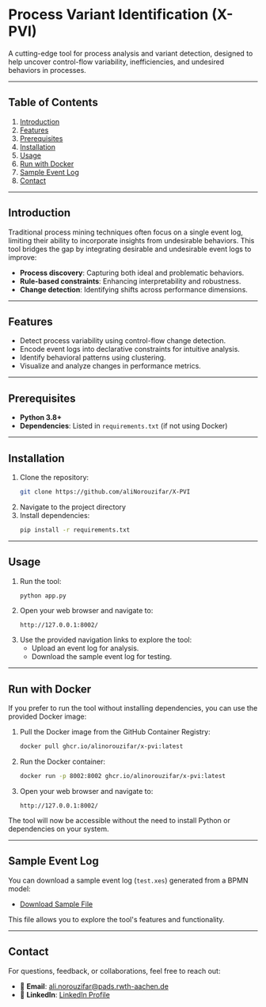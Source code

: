 
# **Process Variant Identification (X-PVI)**
A cutting-edge tool for process analysis and variant detection, designed to help uncover control-flow variability, inefficiencies, and undesired behaviors in processes.

---

## **Table of Contents**
1. [Introduction](#introduction)
2. [Features](#features)
3. [Prerequisites](#prerequisites)
4. [Installation](#installation)
5. [Usage](#usage)
6. [Run with Docker](#run-with-docker)
7. [Sample Event Log](#sample-event-log)
8. [Contact](#contact)

---

## **Introduction**
Traditional process mining techniques often focus on a single event log, limiting their ability to incorporate insights from undesirable behaviors. This tool bridges the gap by integrating desirable and undesirable event logs to improve:
- **Process discovery**: Capturing both ideal and problematic behaviors.
- **Rule-based constraints**: Enhancing interpretability and robustness.
- **Change detection**: Identifying shifts across performance dimensions.

---

## **Features**
- Detect process variability using control-flow change detection.
- Encode event logs into declarative constraints for intuitive analysis.
- Identify behavioral patterns using clustering.
- Visualize and analyze changes in performance metrics.

---

## **Prerequisites**
- **Python 3.8+**
- **Dependencies**: Listed in `requirements.txt` (if not using Docker)

---

## **Installation**
1. Clone the repository:
   ```bash
   git clone https://github.com/aliNorouzifar/X-PVI
   ```
2. Navigate to the project directory
3. Install dependencies:
   ```bash
   pip install -r requirements.txt
   ```

---

## **Usage**
1. Run the tool:
   ```bash
   python app.py
   ```
2. Open your web browser and navigate to:
   ```
   http://127.0.0.1:8002/
   ```
3. Use the provided navigation links to explore the tool:
   - Upload an event log for analysis.
   - Download the sample event log for testing.

---

## **Run with Docker**
If you prefer to run the tool without installing dependencies, you can use the provided Docker image:

1. Pull the Docker image from the GitHub Container Registry:
   ```bash
   docker pull ghcr.io/alinorouzifar/x-pvi:latest
   ```

2. Run the Docker container:
   ```bash
   docker run -p 8002:8002 ghcr.io/alinorouzifar/x-pvi:latest
   ```

3. Open your web browser and navigate to:
   ```
   http://127.0.0.1:8002/
   ```

The tool will now be accessible without the need to install Python or dependencies on your system.

---

## **Sample Event Log**
You can download a sample event log (`test.xes`) generated from a BPMN model:
- [Download Sample File](./assets/test.xes)

This file allows you to explore the tool's features and functionality.

---

## **Contact**
For questions, feedback, or collaborations, feel free to reach out:

- 📧 **Email**: [ali.norouzifar@pads.rwth-aachen.de](mailto:ali.norouzifar@pads.rwth-aachen.de)
- 💼 **LinkedIn**: [LinkedIn Profile](https://www.linkedin.com/in/ali-norouzifar/)
